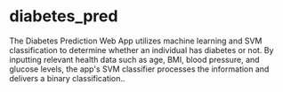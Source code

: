 # diabetes_pred
The Diabetes Prediction Web App utilizes machine learning and SVM classification to determine whether an individual has diabetes or not. By inputting relevant health data such as age, BMI, blood pressure, and glucose levels, the app's SVM classifier processes the information and delivers a binary classification..
